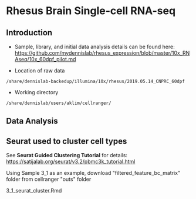 # Rhesus Brain Single-cell RNA-seq

## Introduction
* Sample, library, and initial data analysis details can be found here:
https://github.com/mydennislab/rhesus_expression/blob/master/10x_RNAseq/10x_60dpf_pilot.md

* Location of raw data
```
/share/dennislab-backedup/illumina/10x/rhesus/2019.05.14_CNPRC_60dpf
```
* Working directory
```
/share/dennislab/users/aklim/cellranger/
```

## Data Analysis

## Seurat used to cluster cell types
See **Seurat Guided Clustering Tutorial** for details:
https://satijalab.org/seurat/v3.2/pbmc3k_tutorial.html

Using Sample 3_1 as an example, download "filtered_feature_bc_matrix" folder from cellranger "outs" folder

3_1_seurat_cluster.Rmd
